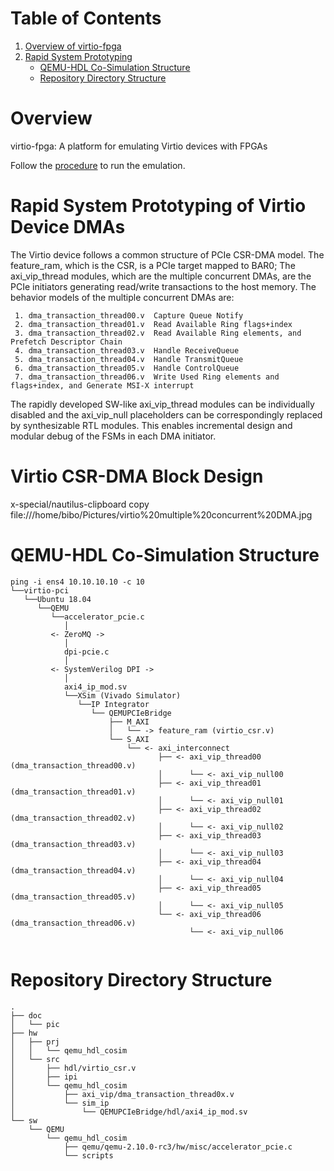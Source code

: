 <span style="display: inline-block;">

# Table of Contents
1. [Overview of virtio-fpga](#overview)
3. [Rapid System Prototyping](#overviewrspdma)
    - [QEMU-HDL Co-Simulation Structure](#overviewsimstr)
    - [Repository Directory Structure](#overviewdirstr)

<a name="overview"></a>
# Overview 
virtio-fpga: A platform for emulating Virtio devices with FPGAs

Follow the [procedure](./sw/QEMU/qemu_hdl_cosim/README.md) to run the emulation.

<a name="overviewrspdma"></a>
# Rapid System Prototyping of Virtio Device DMAs
The Virtio device follows a common structure of PCIe CSR-DMA model. The feature_ram, which is the CSR, is a PCIe target mapped to BAR0; The axi_vip_thread modules, which are the multiple concurrent DMAs, are the PCIe initiators generating read/write transactions to the host memory. The behavior models of the multiple concurrent DMAs are:
```
 1. dma_transaction_thread00.v  Capture Queue Notify
 2. dma_transaction_thread01.v  Read Available Ring flags+index
 3. dma_transaction_thread02.v  Read Available Ring elements, and Prefetch Descriptor Chain
 4. dma_transaction_thread03.v  Handle ReceiveQueue
 5. dma_transaction_thread04.v  Handle TransmitQueue
 6. dma_transaction_thread05.v  Handle ControlQueue
 7. dma_transaction_thread06.v  Write Used Ring elements and flags+index, and Generate MSI-X interrupt
```
The rapidly developed SW-like axi_vip_thread modules can be individually disabled and the axi_vip_null placeholders can be correspondingly replaced by synthesizable RTL modules. This enables incremental design and modular debug of the FSMs in each DMA initiator. 

# Virtio CSR-DMA Block Design
x-special/nautilus-clipboard
copy
file:///home/bibo/Pictures/virtio%20multiple%20concurrent%20DMA.jpg


<a name="overviewsimstr"></a>
# QEMU-HDL Co-Simulation Structure
```
ping -i ens4 10.10.10.10 -c 10
└──virtio-pci
   └──Ubuntu 18.04
      └──QEMU
         └──accelerator_pcie.c
            │
         <- ZeroMQ ->
            │
            dpi-pcie.c
            │
         <- SystemVerilog DPI ->
            │
            axi4_ip_mod.sv
            └──XSim (Vivado Simulator)
               └──IP Integrator
                  └── QEMUPCIeBridge
                      ├── M_AXI
                      │   └── -> feature_ram (virtio_csr.v)
                      └── S_AXI
                          └── <- axi_interconnect
                                 ├── <- axi_vip_thread00 (dma_transaction_thread00.v)
                                 │      └── <- axi_vip_null00
                                 ├── <- axi_vip_thread01 (dma_transaction_thread01.v)
                                 │      └── <- axi_vip_null01
                                 ├── <- axi_vip_thread02 (dma_transaction_thread02.v)
                                 │      └── <- axi_vip_null02
                                 ├── <- axi_vip_thread03 (dma_transaction_thread03.v)
                                 │      └── <- axi_vip_null03
                                 ├── <- axi_vip_thread04 (dma_transaction_thread04.v)
                                 │      └── <- axi_vip_null04
                                 ├── <- axi_vip_thread05 (dma_transaction_thread05.v)
                                 │      └── <- axi_vip_null05
                                 └── <- axi_vip_thread06 (dma_transaction_thread06.v)
                                        └── <- axi_vip_null06


```

<a name="overviewdirstr"></a>
# Repository Directory Structure
```
.
├── doc
│   └── pic
├── hw
│   ├── prj
│   │   └── qemu_hdl_cosim
│   └── src
│       ├── hdl/virtio_csr.v
│       ├── ipi
│       └── qemu_hdl_cosim
│           ├── axi_vip/dma_transaction_thread0x.v
│           └── sim_ip
│               └── QEMUPCIeBridge/hdl/axi4_ip_mod.sv
└── sw
    └── QEMU
        └── qemu_hdl_cosim
            ├── qemu/qemu-2.10.0-rc3/hw/misc/accelerator_pcie.c
            └── scripts
```
